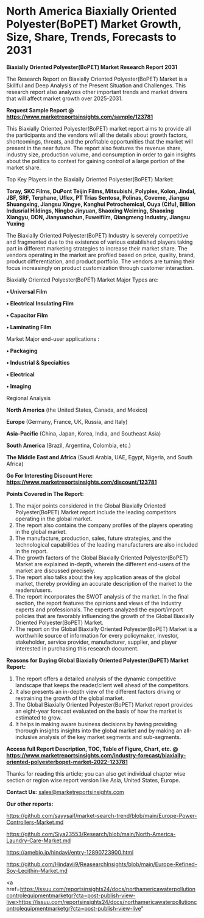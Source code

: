 # North America Biaxially Oriented Polyester(BoPET) Market Growth, Size, Share, Trends, Forecasts to 2031

<strong>Biaxially Oriented Polyester(BoPET) Market Research Report 2031</strong>

The Research Report on Biaxially Oriented Polyester(BoPET) Market is a Skillful and Deep Analysis of the Present Situation and Challenges. This research report also analyzes other important trends and market drivers that will affect market growth over 2025-2031.

<strong>Request Sample Report @ <a href=https://www.marketreportsinsights.com/sample/123781>https://www.marketreportsinsights.com/sample/123781</a></strong>

This Biaxially Oriented Polyester(BoPET) market report aims to provide all the participants and the vendors will all the details about growth factors, shortcomings, threats, and the profitable opportunities that the market will present in the near future. The report also features the revenue share, industry size, production volume, and consumption in order to gain insights about the politics to contest for gaining control of a large portion of the market share.

Top Key Players in the Biaxially Oriented Polyester(BoPET) Market:

<strong>Toray, SKC Films, DuPont Teijin Films, Mitsubishi, Polyplex, Kolon, Jindal, JBF, SRF, Terphane, Uflex, PT Trias Sentosa, Polinas, Coveme, Jiangsu Shuangxing, Jiangsu Xingye, Kanghui Petrochemical, Ouya (Cifu), Billion Indusrial Hildings, Ningbo Jinyuan, Shaoxing Weiming, Shaoxing Xiangyu, DDN, Jianyuanchun, Fuweifilm, Qiangmeng Industry, Jiangsu Yuxing</strong>

The Biaxially Oriented Polyester(BoPET) Industry is severely competitive and fragmented due to the existence of various established players taking part in different marketing strategies to increase their market share. The vendors operating in the market are profiled based on price, quality, brand, product differentiation, and product portfolio. The vendors are turning their focus increasingly on product customization through customer interaction.

Biaxially Oriented Polyester(BoPET) Market Major Types are:

<strong>• Universal Film

• Electrical Insulating Film

• Capacitor Film

• Laminating Film</strong>

Market Major end-user applications :

<strong>• Packaging

• Industrial & Specialties

• Electrical

• Imaging</strong>

Regional Analysis

</u><strong><b>North America</b></strong> (the United States, Canada, and Mexico)

<strong><b>Europe </b></strong>(Germany, France, UK, Russia, and Italy)

<strong><b>Asia-Pacific</b></strong> (China, Japan, Korea, India, and Southeast Asia)

<strong><b>South America</b></strong> (Brazil, Argentina, Colombia, etc.)

<strong><b>The Middle East and Africa</b></strong> (Saudi Arabia, UAE, Egypt, Nigeria, and South Africa)

<strong>Go For Interesting Discount Here: <a href=https://www.marketreportsinsights.com/discount/123781>https://www.marketreportsinsights.com/discount/123781</a></strong>

<strong>Points Covered in The Report:</strong>
<ol>
  <li>The major points considered in the Global Biaxially Oriented Polyester(BoPET) Market report include the leading competitors operating in the global market.</li>
  <li>The report also contains the company profiles of the players operating in the global market.</li>
  <li>The manufacture, production, sales, future strategies, and the technological capabilities of the leading manufacturers are also included in the report.</li>
  <li>The growth factors of the Global Biaxially Oriented Polyester(BoPET) Market are explained in-depth, wherein the different end-users of the market are discussed precisely.</li>
  <li>The report also talks about the key application areas of the global market, thereby providing an accurate description of the market to the readers/users.</li>
  <li>The report incorporates the SWOT analysis of the market. In the final section, the report features the opinions and views of the industry experts and professionals. The experts analyzed the export/import policies that are favorably influencing the growth of the Global Biaxially Oriented Polyester(BoPET) Market.</li>
  <li>The report on the Global Biaxially Oriented Polyester(BoPET) Market is a worthwhile source of information for every policymaker, investor, stakeholder, service provider, manufacturer, supplier, and player interested in purchasing this research document.</li>
</ol>
<strong>Reasons for Buying Global Biaxially Oriented Polyester(BoPET) Market Report:</strong>

<ol>
  <li>The report offers a detailed analysis of the dynamic competitive landscape that keeps the reader/client well ahead of the competitors.</li>
  <li>It also presents an in-depth view of the different factors driving or restraining the growth of the global market.</li>
  <li>The Global Biaxially Oriented Polyester(BoPET) Market report provides an eight-year forecast evaluated on the basis of how the market is estimated to grow.</li>
  <li>It helps in making aware business decisions by having providing thorough insights insights into the global market and by making an all-inclusive analysis of the key market segments and sub-segments.</li>
</ol>
<strong>Access full Report Description, TOC, Table of Figure, Chart, etc. @ <a href=https://www.marketreportsinsights.com/industry-forecast/biaxially-oriented-polyesterbopet-market-2022-123781>https://www.marketreportsinsights.com/industry-forecast/biaxially-oriented-polyesterbopet-market-2022-123781</a></strong>


Thanks for reading this article; you can also get individual chapter wise section or region wise report version like Asia, United States, Europe.

<strong>Contact Us:</strong>
sales@marketreportsinsights.com

<strong>Our other reports:</strong>

<a href=https://github.com/sayysaif/market-search-trend/blob/main/Europe-Power-Controllers-Market.md>https://github.com/sayysaif/market-search-trend/blob/main/Europe-Power-Controllers-Market.md</a>

<a href=https://github.com/Siya23553/Research/blob/main/North-America-Laundry-Care-Market.md>https://github.com/Siya23553/Research/blob/main/North-America-Laundry-Care-Market.md</a>

<a href=https://ameblo.jp/hindavi/entry-12890723900.html>https://ameblo.jp/hindavi/entry-12890723900.html</a>

<a href=https://github.com/Hindavii9/ReasearchInsights/blob/main/Europe-Refined-Soy-Lecithin-Market.md>https://github.com/Hindavii9/ReasearchInsights/blob/main/Europe-Refined-Soy-Lecithin-Market.md</a>

<a href=https://issuu.com/reportsinsights24/docs/northamericawaterpollutioncontrolequipmentmarketgr?cta=post-publish-view-live>https://issuu.com/reportsinsights24/docs/northamericawaterpollutioncontrolequipmentmarketgr?cta=post-publish-view-live</a>"
